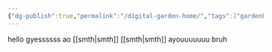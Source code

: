 ```yaml
---
{"dg-publish":true,"permalink":"/digital-garden-home/","tags":["gardenEntry"]}
---
```


hello gyessssss
ao
[[smth\|smth]]
[[smth\|smth]]
ayouuuuuuu bruh